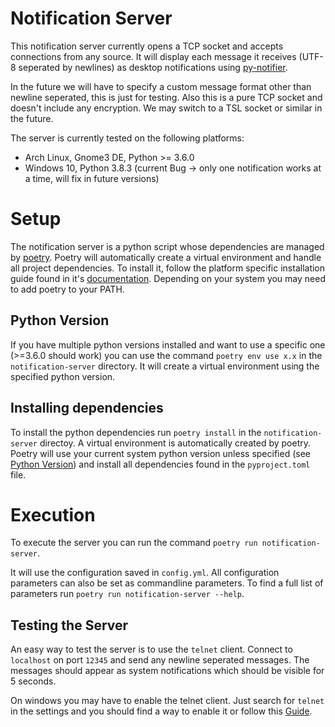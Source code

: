 # Notification Server

This notification server currently opens a TCP socket and accepts connections from any source. It will display each message it receives (UTF-8 seperated by newlines) as desktop notifications using [py-notifier](https://github.com/YuriyLisovskiy/pynotifier).

In the future we will have to specify a custom message format other than newline seperated, this is just for testing. Also this is a pure TCP socket and doesn't include any encryption. We may switch to a TSL socket or similar in the future.

The server is currently tested on the following platforms:
* Arch Linux, Gnome3 DE, Python >= 3.6.0
* Windows 10, Python 3.8.3 (current Bug -> only one notification works at a time, will fix in future versions)

# Setup

The notification server is a python script whose dependencies are managed by [poetry](https://python-poetry.org/). Poetry will automatically create a virtual environment and handle all project dependencies. To install it, follow the platform specific installation guide found in it's [documentation](https://python-poetry.org/docs/#installation). Depending on your system you may need to add poetry to your PATH.

## Python Version

If you have multiple python versions installed and want to use a specific one (>=3.6.0 should work) you can use the command `poetry env use x.x` in the `notification-server` directory. It will create a virtual environment using the specified python version.

## Installing dependencies

To install the python dependencies run `poetry install` in the `notification-server` directoy. A virtual environment is automatically created by poetry. Poetry will use your current system python version unless specified (see [Python Version](#python-version)) and install all dependencies found in the `pyproject.toml` file.

# Execution

To execute the server you can run the command `poetry run notification-server`.

It will use the configuration saved in `config.yml`. All configuration parameters can also be set as commandline parameters. To find a full list of parameters run `poetry run notification-server --help`.

## Testing the Server

An easy way to test the server is to use the `telnet` client. Connect to `localhost` on port `12345` and send any newline seperated messages. The messages should appear as system notifications which should be visible for 5 seconds.

On windows you may have to enable the telnet client. Just search for `telnet` in the settings and you should find a way to enable it or follow this [Guide](https://social.technet.microsoft.com/wiki/contents/articles/38433.windows-10-enabling-telnet-client.aspx).
